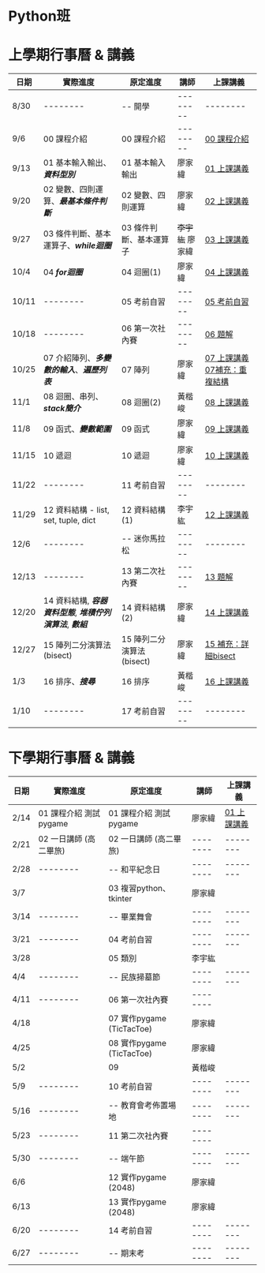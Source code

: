 #    Python班
#    上學期行事曆 & 講義


| 日期  |實際進度     | 原定進度                    | 講師     | 上課講義                                                 |
| ----- | --- | ----------------------- | -------- |--------------------------------- |
| 8/30  | --------      |-- 開學                  | -------- | --------                             |
| 9/6   |00 課程介紹| 00 課程介紹       | -------- | [00 課程介紹](https://hackmd.io/@Alvin70812/SkkTZ-vh0#/) |
| 9/13  |01 基本輸入輸出、***資料型別***| 01 基本輸入輸出| 廖家緯   | [01 上課講義](https://hackmd.io/@ts-boring/SJmXLqthR)    |
| 9/20  |02 變數、四則運算、***最基本條件判斷***|02 變數、四則運算|廖家緯| [02 上課講義](https://hackmd.io/@ts-boring/H1aAdHBT0)|
| 9/27  |03 條件判斷、基本運算子、***while迴圈***   | 03 條件判斷、基本運算子 | ~~李宇紘~~ 廖家緯   |  [03 上課講義](https://hackmd.io/@hihi-ihih/HJkiuGh6C#/) |
| 10/4  |04 ***for迴圈***| 04 迴圈(1) | 廖家緯 |  [04 上課講義](https://hackmd.io/@ts-boring/HJhlzG30C)|
| 10/11 |--------| 05 考前自習             | -------- |[05 考前自習](https://hackmd.io/@ts-boring/Byt4UGLJJg)|
| 10/18 |--------| 06 第一次社內賽         | -------- | [06 題解](https://hackmd.io/@Alvin70812/SyuUAYJl1g)  |
| 10/25 |07 介紹陣列、***多變數的輸入***、***遍歷列表***| 07 陣列 | 廖家緯 |[07 上課講義](https://hackmd.io/@ts-boring/S1fIOlOxke)          [07補充：重複結構](https://hackmd.io/@ts-boring/BJF9VN_lkl)|
| 11/1  | 08 迴圈、串列、***stack簡介***    | 08 迴圈(2)| 黃楷峻|[08 上課講義](https://hackmd.io/@Alvin70812/HJ0jHyg-Jl#/)|
| 11/8  | 09 函式、***變數範圍*** | 09 函式                 | 廖家緯   |[09 上課講義](https://hackmd.io/@ts-boring/B1X2LDqZ1x)|
| 11/15 | 10 遞迴 | 10 遞迴                 | 廖家緯   |    [10 上課講義](https://hackmd.io/@ts-boring/SJIur3mGye)                                                      |
| 11/22 |--------| 11 考前自習             | -------- | --------                                                 |
| 11/29 |   12 資料結構 - list, set, tuple, dict  | 12 資料結構(1)          | 李宇紘   |  [12 上課講義](https://hackmd.io/@hihi-ihih/rJulQalX1l)                                                        |
| 12/6  |--------| -- 迷你馬拉松           | -------- | --------                                                 |
| 12/13 |--------| 13 第二次社內賽         | -------- |[13 題解](https://hackmd.io/@Alvin70812/SyU-b3Tmkg)|
| 12/20 |14 資料結構, ***容器資料型態***, ***堆積佇列演算法***, ***數組*** | 14 資料結構(2)          | 廖家緯   |[14 上課講義](https://hackmd.io/@ts-boring/HyatcIlHye)|
| 12/27 |  15 陣列二分演算法(bisect)   | 15 陣列二分演算法(bisect) | 廖家緯   |              [15 補充：詳細bisect](https://hackmd.io/@ts-boring/HJXs545zyl)|
| 1/3   | 16 排序、***搜尋***    | 16 排序                 | 黃楷峻   | [16 上課講義](https://hackmd.io/@Alvin70812/HJUmX3brkl)                                                         |
| 1/10  | -------- | 17 考前自習             | -------- |  --------   |



#    下學期行事曆 & 講義


| 日期 | 實際進度 | 原定進度 | 講師 | 上課講義 |
| ---- | -------- | -------- | ---- | -------- |
| 2/14 |    01 課程介紹 測試pygame      |  01 課程介紹 測試pygame    | 廖家緯         | [01 上課講義](https://hackmd.io/@ts-boring/HJUoR2ityg) 
| 2/21 |     02 一日講師 (高二畢旅)     |  02 一日講師 (高二畢旅)    |  --------    |     --------     |
| 2/28 |    -------- |   -- 和平紀念日   |  --------    |     --------     |
| 3/7  |          | 03 複習python、tkinter        |  廖家緯    |          |
| 3/14 |    --------      |   -- 畢業舞會       |  --------    |       --------   |
| 3/21 |  --------        |   04 考前自習       |  --------    |   --------       |
| 3/28 |          | 05 類別         |  李宇紘    |          |
| 4/4  |    --------      |  -- 民族掃墓節        | --------     |  --------        |
| 4/11 |     --------     |  06 第一次社內賽    |  --------    |          |
| 4/18 |          |    07 實作pygame (TicTacToe)    |   廖家緯   |          |
| 4/25 |          |      08 實作pygame (TicTacToe)    |    廖家緯  |          |
| 5/2  |          |  09         |  黃楷峻    |          |
| 5/9  |    --------      |   10 考前自習       |  --------    |   --------       |
| 5/16 |    --------      |   -- 教育會考佈置場地       |  --------    |   --------       |
| 5/23 |      --------    |    11 第二次社內賽      |   --------   |          |
| 5/30 |  --------        | -- 端午節        | --------     |   --------       |
| 6/6  |          |    12 實作pygame (2048)      |  廖家緯    |          |
| 6/13 |          |      13 實作pygame (2048)   |   廖家緯   |          |
| 6/20 |    --------      |    14 考前自習      |     -------- |    --------      |
| 6/27 |    --------      |   -- 期末考       |     -------- |      --------    |

